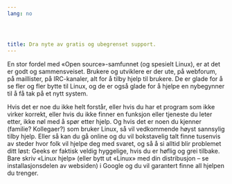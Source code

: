 ```yaml
---
lang: no




title: Dra nyte av gratis og ubegrenset support.
---
```


En stor fordel med «Open source»-samfunnet (og spesielt Linux), er at det er godt og sammensveiset. Brukere og utviklere er der ute, på webforum, på maillister, på IRC-kanaler, alt for å tilby hjelp til brukere. De er glade for å se fler og fler bytte til Linux, og de er også glade for å hjelpe en nybegynner til å få tak på et nytt system.

Hvis det er noe du ikke helt forstår, eller hvis du har et program som ikke virker korrekt, eller hvis du ikke finner en funksjon eller tjeneste du leter etter, ikke nøl med å spør etter hjelp. Og hvis det er noen du kjenner (familie? Kollegaer?) som bruker Linux, så vil vedkommende høyst sannsylig tilby hjelp. Eller så kan du gå online og du vil bokstavelig talt finne tusenvis av steder hvor folk vil hjelpe deg med svaret, og så å si alltid blir problemet ditt løst: Geeks er faktisk veldig hyggelige, hvis du er høflig og grei tilbake. Bare skriv «Linux hjelp» (eller bytt ut «Linux» med din distribusjon – se installasjonsdelen av websiden) i Google og du vil garantert finne all hjelpen du trenger.




